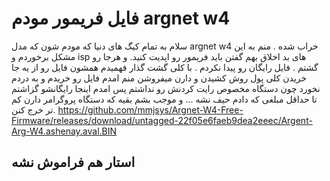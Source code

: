 <div dir=”rtl”>
<h1>فایل فریمور مودم argnet w4</h1>

سلام به تمام کیگ های دنیا که مودم شون که مدل argnet w4  خراب شده .
منم به این مشکل برخوردم و isp  های بد اخلاق بهم گفتن باید فریمور رو اپدیت کنید.
و هرجا رو گشتم . فایل رایگان رو پیدا نکردم . 
با کلی گشت گذار فهمیدم همشون فایل رو از یه جا خریدن کلی پول روش کشیدن و دارن میفروشن 
منم امدم فایل رو خریدم و به دردم نخورد چون دستگاه مخصوص رایت کردنش رو نداشتم 
پس امدم اینجا رایگانشو گزاشتم تا حداقل مبلغی که دادم حیف نشه 
 ... و موجب بشم بقیه که دستگاه پروگرامر دارن کم تر خرج کنن.
https://github.com/mmjsys/Argnet-W4-Free-Firmware/releases/download/untagged-22f05e6faeb9dea2eeec/Argent-Arg-W4.ashenay.aval.BIN
<h2>استار هم فراموش نشه<h2>
</div>
